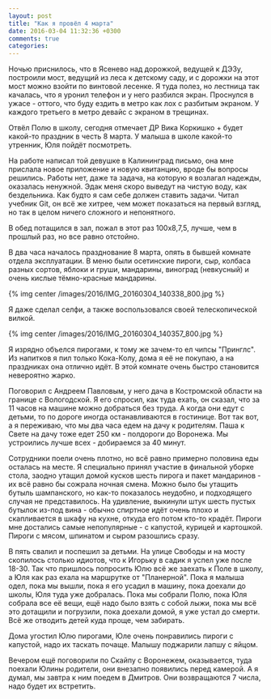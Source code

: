 ```yaml
---
layout: post
title: "Как я провёл 4 марта"
date: 2016-03-04 11:32:36 +0300
comments: true
categories: 
---
```

Ночью приснилось, что в Ясенево над дорожкой, ведущей к ДЭЗу, построили мост, ведущий из леса к детскому саду, и с дорожки на этот мост можно взойти по винтовой лесенке. Я туда полез, но лестница так качалась, что я уронил телефон и у него разбился экран. Проснулся в ужасе - оттого, что буду ездить в метро как лох с разбитым экраном. У каждого третьего в метро девайс с экраном в трещинах.

Отвёл Полю в школу, сегодня отмечает ДР Вика Коркишко + будет какой-то праздник в честь 8 марта. У малыша в школе какой-то утренник, Юля пойдёт посмотреть.

На работе написал той девушке в Калининград письмо, она мне прислала новое приложение и новую квитанцию, вроде бы вопросы решились. Работы нет, даже та задача, на которую я возлагал надежды, оказалась ненужной. Эдак меня скоро выведут на чистую воду, как бездельника. Как будто я сам себе должен ставить задачи. Читал учебник Git, он всё же хитрее, чем может показаться на первый взгляд, но так в целом ничего сложного и непонятного.

В обед потащился в зал, пожал в этот раз 100х8,7,5, лучше, чем в прошлый раз, но все равно отстойно.

В два часа началось празднование 8 марта, опять в бывшей комнате отдела эксплуатации. В меню были осетинские пироги, сыр, колбаса разных сортов, яблоки и груши, мандарины, виноград (невкусный) и очень кислые тёмно-красные мандарины.

{% img center /images/2016/IMG_20160304_140338_800.jpg %}

Я даже сделал селфи, а также воспользовался своей телескопической вилкой.

{% img center /images/2016/IMG_20160304_140357_800.jpg %}

Я изрядно объелся пирогами, к тому же зачем-то ел чипсы "Принглс". Из напитков я пил только Кока-Колу, дома я её не покупаю, а на праздниках она отлично идёт. В этой комнате очень быстро становится невероятно жарко.

Поговорил с Андреем Павловым, у него дача в Костромской области на границе с Вологодской. Я его спросил, как туда ехать, он сказал, что за 11 часов на машине можно добраться без труда. А когда они едут с детьми, то по дороге иногда останавливаются в гостинице. Вот так вот, а я переживаю, что мы два часа едем на дачу к родителям. Паша к Свете на дачу тоже едет 250 км - полдороги до Воронежа. Мы устроились лучше всех - добираемся за 40 минут.

Сотрудники поели очень плотно, но всё равно примерно половина еды осталась на месте. Я специально принял участие в финальной уборке стола, заодно утащил домой кусков шесть пирога и пакет мандаринов - их всё равно бы сожрала ночная смена. Можно было бы утащить бутыль шампанского, но как-то показалось неудобно, и подходящего случая не представилось. На удивление, выкинули штук шесть пустых бутылок из-под вина - обычно спиртное идёт очень плохо и скапливается в шкафу на кухне, откуда его потом кто-то крадёт. Пироги мне достались самые непопулярные - с капустой, курицей и картошкой. Пироги с мясом, шпинатом и сыром разошлись сразу.

В пять свалил и поспешил за детьми. На улице Свободы и на мосту скопилось столько идиотов, что к Игорьку в садик я успел уже после 18-30. Так что пришлось попросить Юлю всё же заехать к Поле в школу, а Юля как раз ехала на маршрутке от "Планерной". Пока я малыша одел, пока мы вышли, пока я его усадил в машину, пока доехали до школы, Юля туда уже добралась. Пока мы собрали Полю, пока Юля собрала все её вещи, ещё надо было взять с собой лыжи, пока мы всё это дотащили и погрузили, пока доехали домой, я уже устал до смерти. Всё же отводить детей куда проще, чем забирать.

Дома угостил Юлю пирогами, Юле очень понравились пироги с капустой, надо их таскать почаще. Малышу поджарили лапшу с яйцом.

Вечером ещё поговорили по Скайпу с Воронежем, оказывается, туда поехали Юлины родители, они внезапно появились перед камерой. А я думал, мы завтра к ним поедем в Дмитров. Они возвращаются 7 числа, надо будет их встретить.